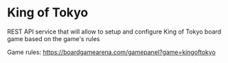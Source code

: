 # King of Tokyo

REST API service that will allow to setup and configure King of Tokyo board game based on the game's rules

Game rules: https://boardgamearena.com/gamepanel?game=kingoftokyo
